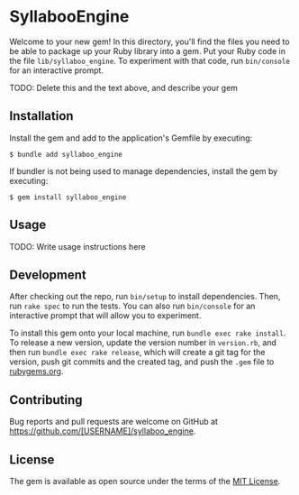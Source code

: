 # SyllabooEngine

Welcome to your new gem! In this directory, you'll find the files you need to be able to package up your Ruby library into a gem. Put your Ruby code in the file `lib/syllaboo_engine`. To experiment with that code, run `bin/console` for an interactive prompt.

TODO: Delete this and the text above, and describe your gem

## Installation

Install the gem and add to the application's Gemfile by executing:

    $ bundle add syllaboo_engine

If bundler is not being used to manage dependencies, install the gem by executing:

    $ gem install syllaboo_engine

## Usage

TODO: Write usage instructions here

## Development

After checking out the repo, run `bin/setup` to install dependencies. Then, run `rake spec` to run the tests. You can also run `bin/console` for an interactive prompt that will allow you to experiment.

To install this gem onto your local machine, run `bundle exec rake install`. To release a new version, update the version number in `version.rb`, and then run `bundle exec rake release`, which will create a git tag for the version, push git commits and the created tag, and push the `.gem` file to [rubygems.org](https://rubygems.org).

## Contributing

Bug reports and pull requests are welcome on GitHub at https://github.com/[USERNAME]/syllaboo_engine.

## License

The gem is available as open source under the terms of the [MIT License](https://opensource.org/licenses/MIT).
